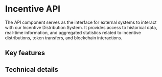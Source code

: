 # Incentive API

The API component serves as the interface for external systems to interact with our Incentive Distribution System. It provides access to historical data, real-time information, and aggregated statistics related to incentive distributions, token transfers, and blockchain interactions.

## Key features

## Technical details
